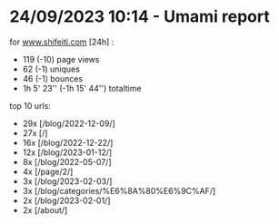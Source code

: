 # 24/09/2023 10:14 - Umami report
for www.shifeiti.com [24h] :

 - 119 (-10) page views
 - 62 (-1) uniques
 - 46 (-1) bounces
 - 1h 5' 23'' (-1h 15' 44'') totaltime


top 10 urls:
 - 29x [/blog/2022-12-09/]
 - 27x [/]
 - 16x [/blog/2022-12-22/]
 - 12x [/blog/2023-01-12/]
 - 8x [/blog/2022-05-07/]
 - 4x [/page/2/]
 - 3x [/blog/2023-02-03/]
 - 3x [/blog/categories/%E6%8A%80%E6%9C%AF/]
 - 2x [/blog/2023-02-01/]
 - 2x [/about/]


